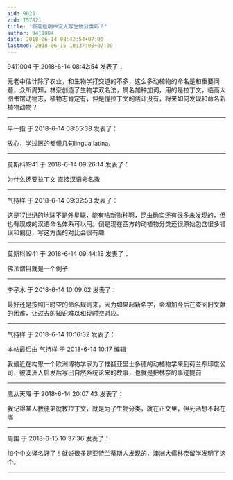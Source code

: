 ```yaml
---
aid: 9025
zid: 757821
title: '临高启明中没人写生物分类吗？'
author: 9411004
date: 2018-06-14 08:42:54+07:00
lastmod: 2018-06-15 10:37:00+07:00
---
```


9411004 于 2018-6-14 08:42:54 发表了：

元老中估计除了农业，和生物学打交道的不多，这么多动植物的命名是和重要问题，众所周知，林奈创造了生物学双名法，属名加种加词，用的是拉丁文，临高大图书馆动物志，植物志肯定有，但是懂拉丁文的估计没有，将来如何发现和命名新植物动物？

---------

平一指 于 2018-6-14 08:55:38 发表了：

放心，学过医的都懂几句lingua latina.

---------

莫斯科1941 于 2018-6-14 09:26:14 发表了：

为什么还要拉丁文 直接汉语命名撒

---------

气持样 于 2018-6-14 09:32:53 发表了：

这是17世纪的地球不是外星球，能有啥新物种啊，昆虫确实还有很多未发现的，但也有现成的汉语命名体系可以用。倒是现在西方的动植物分类还很原始包含很多错误和偏见，写这方面的对比会很有趣

---------

莫斯科1941 于 2018-6-14 09:44:18 发表了：

佛法僧目就是一个例子

---------

李子木 于 2018-6-14 10:09:02 发表了：

最好还是按照旧时空的命名规则来，因为如果起新名字，会增加今后在查阅旧文献的困难，让过去的知识难以和现时空对应。

---------

气持样 于 2018-6-14 10:16:32 发表了：

本帖最后由 气持样 于 2018-6-14 10:17 编辑 

我最近在构思一个欧洲博物学家为了推翻亚里士多德的动植物学来到荷兰东印度公司，被澳洲人启发后写出自然系统论来的故事，也就是把林奈的事迹提前

---------

鹰从天降 于 2018-6-14 20:07:43 发表了：

我记得某人教徒弟就教拉丁文，就是为了生物分类，就在正文里，但死活想不起在哪

---------

周围 于 2018-6-15 10:37:36 发表了：

加个中文译名好了！就说很多是亚特兰蒂斯人发现的，澳洲大儒林奈留学发明了这个。

---------

